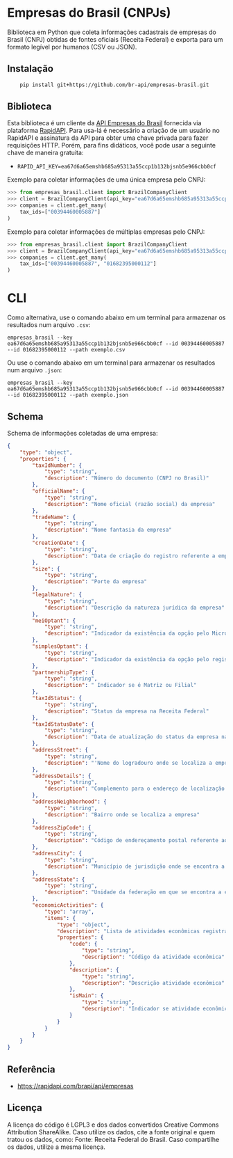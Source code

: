 # Empresas do Brasil (CNPJs)

Biblioteca em Python que coleta informações cadastrais de empresas do Brasil (CNPJ) obtidas de fontes oficiais (Receita Federal) e exporta para um formato legível por humanos (CSV ou JSON).

## Instalação

```bash
    pip install git+https://github.com/br-api/empresas-brasil.git
```

## Biblioteca

Esta biblioteca é um cliente da [API Empresas do Brasil](https://rapidapi.com/brapi/api/empresas/) fornecida via plataforma [RapidAPI](https://rapidapi.com/). Para usa-lá é necessário a criação de um usuário no RapidAPI e assinatura da API para obter uma chave privada para fazer requisições HTTP. Porém, para fins didáticos, você pode usar a seguinte chave de maneira gratuita:
- `RAPID_API_KEY=ea67d6a65emshb685a95313a55ccp1b132bjsnb5e966cbb0cf`

Exemplo para coletar informações de uma única empresa pelo CNPJ:

``` python
>>> from empresas_brasil.client import BrazilCompanyClient
>>> client = BrazilCompanyClient(api_key="ea67d6a65emshb685a95313a55ccp1b132bjsnb5e966cbb0cf")
>>> companies = client.get_many(
    tax_ids=["00394460005887"]
)
```

Exemplo para coletar informações de múltiplas empresas pelo CNPJ:

``` python
>>> from empresas_brasil.client import BrazilCompanyClient
>>> client = BrazilCompanyClient(api_key="ea67d6a65emshb685a95313a55ccp1b132bjsnb5e966cbb0cf")
>>> companies = client.get_many(
    tax_ids=["00394460005887", "01682395000112"]
)
```

# CLI

Como alternativa, use o comando abaixo em um terminal para armazenar os resultados num arquivo `.csv`:

```
empresas_brasil --key ea67d6a65emshb685a95313a55ccp1b132bjsnb5e966cbb0cf --id 00394460005887 --id 01682395000112 --path exemplo.csv
```

Ou use o comando abaixo em um terminal para armazenar os resultados num arquivo `.json`:

```
empresas_brasil --key ea67d6a65emshb685a95313a55ccp1b132bjsnb5e966cbb0cf --id 00394460005887 --id 01682395000112 --path exemplo.json
```

## Schema

Schema de informações coletadas de uma empresa:

```json
{
    "type": "object",
    "properties": {
        "taxIdNumber": {
            "type": "string",
            "description": "Número do documento (CNPJ no Brasil)"
        },
        "officialName": {
            "type": "string",
            "description": "Nome oficial (razão social) da empresa"
        },
        "tradeName": {
            "type": "string",
            "description": "Nome fantasia da empresa"
        },
        "creationDate": {
            "type": "string",
            "description": "Data de criação do registro referente a empresa"
        },
        "size": {
            "type": "string",
            "description": "Porte da empresa"
        },
        "legalNature": {
            "type": "string",
            "description": "Descrição da natureza jurídica da empresa"
        },
        "meiOptant": {
            "type": "string",
            "description": "Indicador da existência da opção pelo Microempreendedor Individual (MEI)"
        },
        "simplesOptant": {
            "type": "string",
            "description": "Indicador da existência da opção pelo registro tributário Simples Nacional"
        },
        "partnershipType": {
            "type": "string",
            "description": " Indicador se é Matriz ou Filial"
        },
        "taxIdStatus": {
            "type": "string",
            "description": "Status da empresa na Receita Federal"
        },
        "taxIdStatusDate": {
            "type": "string",
            "description": "Data de atualização do status da empresa na Receita Federal"
        },
        "addressStreet": {
            "type": "string",
            "description": "'Nome do logradouro onde se localiza a empresa"
        },
        "addressDetails": {
            "type": "string",
            "description": "Complemento para o endereço de localização da empresa"
        },
        "addressNeighborhood": {
            "type": "string",
            "description": "Bairro onde se localiza a empresa"
        },
        "addressZipCode": {
            "type": "string",
            "description": "Código de endereçamento postal referente ao logradouro no qual a empresa esta localizada."
        },
        "addressCity": {
            "type": "string",
            "description": "Município de jurisdição onde se encontra a empresa"
        },
        "addressState": {
            "type": "string",
            "description": "Unidade da federação em que se encontra a empresa"
        },
        "economicActivities": {
            "type": "array",
            "items": {
                "type": "object",
                "description": "Lista de atividades econômicas registradas pela empresa",
                "properties": {
                    "code": {
                        "type": "string",
                        "description": "Código da atividade econômica"
                    },
                    "description": {
                        "type": "string",
                        "description": "Descrição atividade econômica"
                    },
                    "isMain": {
                        "type": "string",
                        "description": "Indicador se atividade econômica é primária"
                    }
                }
            }
        }
    }
}
```

## Referência

- https://rapidapi.com/brapi/api/empresas

## Licença
A licença do código é LGPL3 e dos dados convertidos Creative Commons Attribution ShareAlike. Caso utilize os dados, cite a fonte original e quem tratou os dados, como: Fonte: Receita Federal do Brasil. Caso compartilhe os dados, utilize a mesma licença.
